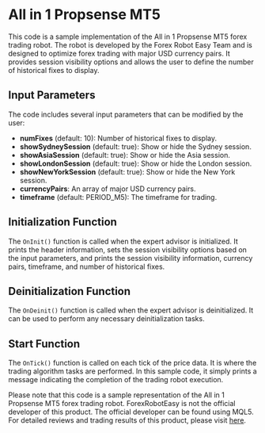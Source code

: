 # All in 1 Propsense MT5

This code is a sample implementation of the All in 1 Propsense MT5 forex trading robot. The robot is developed by the Forex Robot Easy Team and is designed to optimize forex trading with major USD currency pairs. It provides session visibility options and allows the user to define the number of historical fixes to display.

## Input Parameters

The code includes several input parameters that can be modified by the user:

- **numFixes** (default: 10): Number of historical fixes to display.
- **showSydneySession** (default: true): Show or hide the Sydney session.
- **showAsiaSession** (default: true): Show or hide the Asia session.
- **showLondonSession** (default: true): Show or hide the London session.
- **showNewYorkSession** (default: true): Show or hide the New York session.
- **currencyPairs**: An array of major USD currency pairs.
- **timeframe** (default: PERIOD_M5): The timeframe for trading.

## Initialization Function

The `OnInit()` function is called when the expert advisor is initialized. It prints the header information, sets the session visibility options based on the input parameters, and prints the session visibility information, currency pairs, timeframe, and number of historical fixes.

## Deinitialization Function

The `OnDeinit()` function is called when the expert advisor is deinitialized. It can be used to perform any necessary deinitialization tasks.

## Start Function

The `OnTick()` function is called on each tick of the price data. It is where the trading algorithm tasks are performed. In this sample code, it simply prints a message indicating the completion of the trading robot execution.

Please note that this code is a sample representation of the All in 1 Propsense MT5 forex trading robot. ForexRobotEasy is not the official developer of this product. The official developer can be found using MQL5. For detailed reviews and trading results of this product, please visit [here](https://forexroboteasy.com/forex-robot-review/all-in-1-propsense-mt5-review-optimize-forex-trading-with-major-usd-pairs/).
